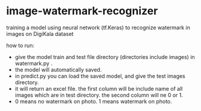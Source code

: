 # image-watermark-recognizer
training a model using neural network (tf.Keras) to recognize watermark in images on DigiKala dataset

how to run:
- give the model train and test file directory (directories include images) in watermark.py .
- the model will automatically saved.
- in predict.py you can load the saved model, and give the test images directory.
- it will return an excel file. the first column will be include name of all images which are in test directory. the second column will ne 0 or 1.
- 0 means no watermark on photo. 1 means watermark on photo.
